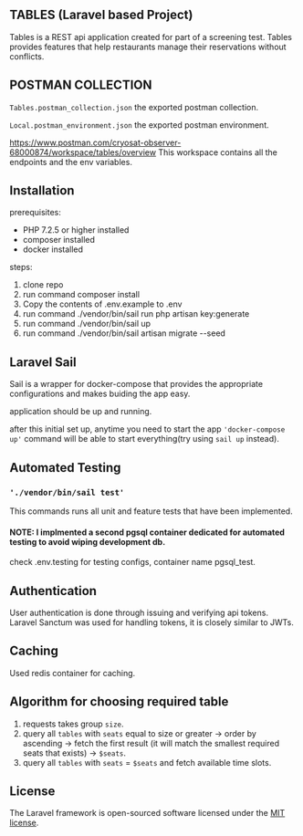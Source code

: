 
## TABLES (Laravel based Project)

Tables is a REST api application created for part of a screening test. 
Tables provides features that help restaurants manage their reservations without conflicts.


## POSTMAN COLLECTION

`Tables.postman_collection.json` the exported postman collection.

`Local.postman_environment.json` the exported postman environment.

https://www.postman.com/cryosat-observer-68000874/workspace/tables/overview
This workspace contains all the endpoints and the env variables.
## Installation

prerequisites:
* PHP 7.2.5 or higher installed
* composer installed
* docker installed

steps:
1. clone repo
2. run command composer install
3. Copy the contents of .env.example to .env
4. run command ./vendor/bin/sail run php artisan key:generate
5. run command ./vendor/bin/sail up
6. run command ./vendor/bin/sail artisan migrate --seed


## Laravel Sail
Sail is a wrapper for docker-compose that provides the appropriate configurations and makes buiding the app easy.

application should be up and running.

after this initial set up, anytime you need to start the app `'docker-compose up'` command  will be able to start everything(try using `sail up` instead).

## Automated Testing 
### `'./vendor/bin/sail test'`
This commands runs all unit and feature tests that have been implemented. 

#### NOTE: I implmented a second pgsql container dedicated for automated testing to avoid wiping development db.
check .env.testing for testing configs, container name pgsql_test.
## Authentication
User authentication is done through issuing and verifying api tokens. Laravel Sanctum was used for handling tokens, it is closely similar to JWTs.

## Caching
Used redis container for caching.

## Algorithm for choosing required table

 1. requests takes group `size`.
 2. query all `tables` with `seats` equal to size or greater -> order by ascending -> fetch the first result (it will match the  smallest required seats that exists) -> `$seats`.
 3. query all `tables` with `seats` = `$seats` and fetch available time slots.


## License

The Laravel framework is open-sourced software licensed under the [MIT license](https://opensource.org/licenses/MIT).
